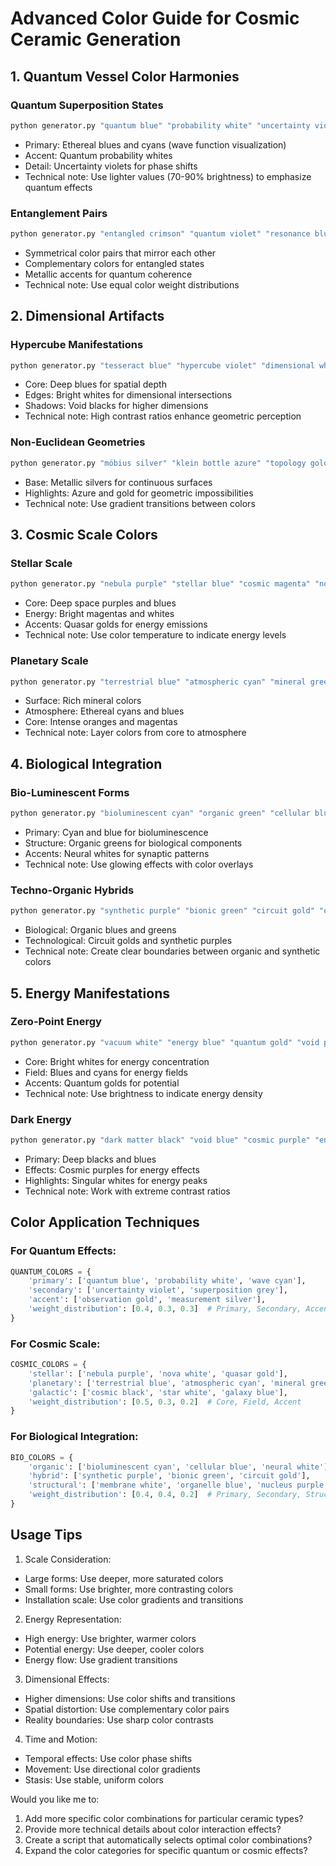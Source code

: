 # Advanced Color Guide for Cosmic Ceramic Generation

## 1. Quantum Vessel Color Harmonies

### Quantum Superposition States

```python
python generator.py "quantum blue" "probability white" "uncertainty violet" "wave cyan"
```

- Primary: Ethereal blues and cyans (wave function visualization)
- Accent: Quantum probability whites
- Detail: Uncertainty violets for phase shifts
- Technical note: Use lighter values (70-90% brightness) to emphasize quantum effects

### Entanglement Pairs

```python
python generator.py "entangled crimson" "quantum violet" "resonance blue" "mirror silver"
```

- Symmetrical color pairs that mirror each other
- Complementary colors for entangled states
- Metallic accents for quantum coherence
- Technical note: Use equal color weight distributions

## 2. Dimensional Artifacts

### Hypercube Manifestations

```python
python generator.py "tesseract blue" "hypercube violet" "dimensional white" "void black"
```

- Core: Deep blues for spatial depth
- Edges: Bright whites for dimensional intersections
- Shadows: Void blacks for higher dimensions
- Technical note: High contrast ratios enhance geometric perception

### Non-Euclidean Geometries

```python
python generator.py "möbius silver" "klein bottle azure" "topology gold" "geometry green"
```

- Base: Metallic silvers for continuous surfaces
- Highlights: Azure and gold for geometric impossibilities
- Technical note: Use gradient transitions between colors

## 3. Cosmic Scale Colors

### Stellar Scale

```python
python generator.py "nebula purple" "stellar blue" "cosmic magenta" "nova white" "quasar gold"
```

- Core: Deep space purples and blues
- Energy: Bright magentas and whites
- Accents: Quasar golds for energy emissions
- Technical note: Use color temperature to indicate energy levels

### Planetary Scale

```python
python generator.py "terrestrial blue" "atmospheric cyan" "mineral green" "core orange" "magnetic purple"
```

- Surface: Rich mineral colors
- Atmosphere: Ethereal cyans and blues
- Core: Intense oranges and magentas
- Technical note: Layer colors from core to atmosphere

## 4. Biological Integration

### Bio-Luminescent Forms

```python
python generator.py "bioluminescent cyan" "organic green" "cellular blue" "neural white"
```

- Primary: Cyan and blue for bioluminescence
- Structure: Organic greens for biological components
- Accents: Neural whites for synaptic patterns
- Technical note: Use glowing effects with color overlays

### Techno-Organic Hybrids

```python
python generator.py "synthetic purple" "bionic green" "circuit gold" "organic blue" "fusion white"
```

- Biological: Organic blues and greens
- Technological: Circuit golds and synthetic purples
- Technical note: Create clear boundaries between organic and synthetic colors

## 5. Energy Manifestations

### Zero-Point Energy

```python
python generator.py "vacuum white" "energy blue" "quantum gold" "void purple" "potential cyan"
```

- Core: Bright whites for energy concentration
- Field: Blues and cyans for energy fields
- Accents: Quantum golds for potential
- Technical note: Use brightness to indicate energy density

### Dark Energy

```python
python generator.py "dark matter black" "void blue" "cosmic purple" "entropy grey" "singularity white"
```

- Primary: Deep blacks and blues
- Effects: Cosmic purples for energy effects
- Highlights: Singular whites for energy peaks
- Technical note: Work with extreme contrast ratios

## Color Application Techniques

### For Quantum Effects:

```python
QUANTUM_COLORS = {
    'primary': ['quantum blue', 'probability white', 'wave cyan'],
    'secondary': ['uncertainty violet', 'superposition grey'],
    'accent': ['observation gold', 'measurement silver'],
    'weight_distribution': [0.4, 0.3, 0.3]  # Primary, Secondary, Accent
}
```

### For Cosmic Scale:

```python
COSMIC_COLORS = {
    'stellar': ['nebula purple', 'nova white', 'quasar gold'],
    'planetary': ['terrestrial blue', 'atmospheric cyan', 'mineral green'],
    'galactic': ['cosmic black', 'star white', 'galaxy blue'],
    'weight_distribution': [0.5, 0.3, 0.2]  # Core, Field, Accent
}
```

### For Biological Integration:

```python
BIO_COLORS = {
    'organic': ['bioluminescent cyan', 'cellular blue', 'neural white'],
    'hybrid': ['synthetic purple', 'bionic green', 'circuit gold'],
    'structural': ['membrane white', 'organelle blue', 'nucleus purple'],
    'weight_distribution': [0.4, 0.4, 0.2]  # Primary, Secondary, Structure
}
```

## Usage Tips

1. Scale Consideration:

- Large forms: Use deeper, more saturated colors
- Small forms: Use brighter, more contrasting colors
- Installation scale: Use color gradients and transitions

2. Energy Representation:

- High energy: Use brighter, warmer colors
- Potential energy: Use deeper, cooler colors
- Energy flow: Use gradient transitions

3. Dimensional Effects:

- Higher dimensions: Use color shifts and transitions
- Spatial distortion: Use complementary color pairs
- Reality boundaries: Use sharp color contrasts

4. Time and Motion:

- Temporal effects: Use color phase shifts
- Movement: Use directional color gradients
- Stasis: Use stable, uniform colors

Would you like me to:

1. Add more specific color combinations for particular ceramic types?
2. Provide more technical details about color interaction effects?
3. Create a script that automatically selects optimal color combinations?
4. Expand the color categories for specific quantum or cosmic effects?
